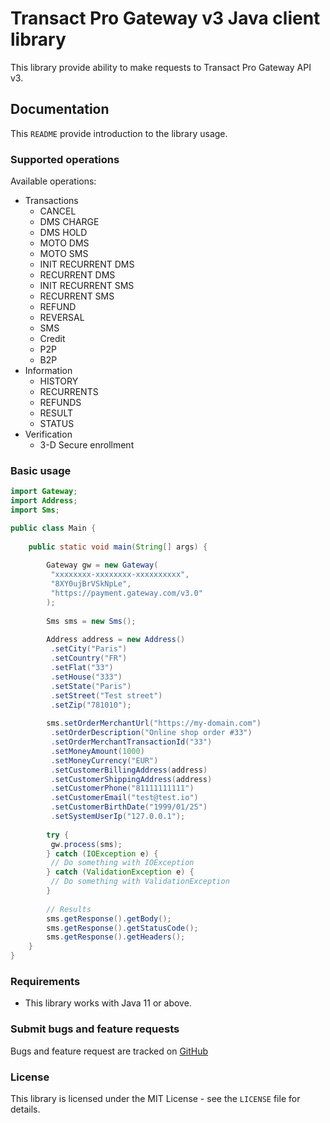 # Transact Pro Gateway v3 Java client library

This library provide ability to make requests to Transact Pro Gateway API v3.

## Documentation

This `README` provide introduction to the library usage.

### Supported operations

Available operations:
- Transactions
  - CANCEL
  - DMS CHARGE
  - DMS HOLD
  - MOTO DMS
  - MOTO SMS
  - INIT RECURRENT DMS
  - RECURRENT DMS
  - INIT RECURRENT SMS
  - RECURRENT SMS
  - REFUND
  - REVERSAL
  - SMS
  - Credit
  - P2P
  - B2P
- Information
  - HISTORY
  - RECURRENTS
  - REFUNDS
  - RESULT
  - STATUS
- Verification
  - 3-D Secure enrollment
  
### Basic usage
```java
import Gateway;
import Address;
import Sms;

public class Main {
    
    public static void main(String[] args) {
        
        Gateway gw = new Gateway(
         "xxxxxxxx-xxxxxxxx-xxxxxxxxxx",
         "8XY0ujBrVSkNpLe",
         "https://payment.gateway.com/v3.0"
        );
 
        Sms sms = new Sms();
     
        Address address = new Address()
         .setCity("Paris")
         .setCountry("FR")
         .setFlat("33")
         .setHouse("333")
         .setState("Paris")
         .setStreet("Test street")
         .setZip("781010");
 
        sms.setOrderMerchantUrl("https://my-domain.com")
         .setOrderDescription("Online shop order #33")
         .setOrderMerchantTransactionId("33")
         .setMoneyAmount(1000)
         .setMoneyCurrency("EUR")
         .setCustomerBillingAddress(address)
         .setCustomerShippingAddress(address)
         .setCustomerPhone("81111111111")
         .setCustomerEmail("test@test.io")
         .setCustomerBirthDate("1999/01/25")
         .setSystemUserIp("127.0.0.1");
 
        try {
         gw.process(sms);
        } catch (IOException e) {
         // Do something with IOException
        } catch (ValidationException e) {
         // Do something with ValidationException
        }
        
        // Results
        sms.getResponse().getBody();
        sms.getResponse().getStatusCode();
        sms.getResponse().getHeaders();
    }
}
```

### Requirements

- This library works with Java 11 or above.

### Submit bugs and feature requests

Bugs and feature request are tracked on [GitHub](https://github.com/TransactPRO/gw3-java-client/issues)

### License

This library is licensed under the MIT License - see the `LICENSE` file for details.
